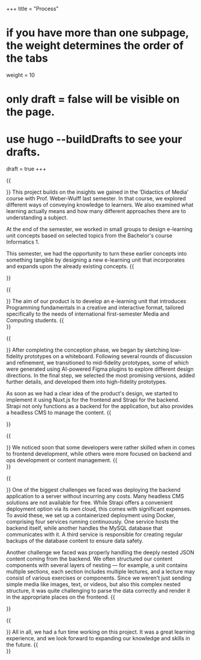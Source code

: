 +++
title = "Process"
# if you have more than one subpage, the weight determines the order of the tabs
weight = 10
# only draft = false will be visible on the page. 
# use hugo --buildDrafts to see your drafts.
draft = true
+++

{{<section title="Background & Starting Point">}}
This project builds on the insights we gained in the ‘Didactics of Media’ course with Prof. Weber-Wulff last semester. In that course, we explored different ways of conveying knowledge to learners. We also examined what learning actually means and how many different approaches there are to understanding a subject.

At the end of the semester, we worked in small groups to design e-learning unit concepts based on selected topics from the Bachelor's course Informatics 1.

This semester, we had the opportunity to turn these earlier concepts into something tangible by designing a new e-learning unit that incorporates and expands upon the already existing concepts.
{{</section>}}

{{<section title="Product Goal">}}
The aim of our product is to develop an e-learning unit that introduces Programming fundamentals in a creative and interactive format, tailored specifically to the needs of international first-semester Media and Computing students.
{{</section>}}

{{<section title="Prototyping & Implementation">}}
After completing the conception phase, we began by sketching low-fidelity prototypes on a whiteboard. Following several rounds of discussion and refinement, we transitioned to mid-fidelity prototypes, some of which were generated using AI-powered Figma plugins to explore different design directions. In the final step, we selected the most promising versions, added further details, and developed them into high-fidelity prototypes.

As soon as we had a clear idea of the product's design, we started to implement it using Nuxt.js for the frontend and Strapi for the backend. Strapi not only functions as a backend for the application, but also provides a headless CMS to manage the content.
{{</section>}}

{{<section title="Team Roles & Workflow">}}
We noticed soon that some developers were rather skilled when in comes to frontend development, while others were more focused on backend and ops development or content management.
{{</section>}}

{{<section title="Challenges">}}
One of the biggest challenges we faced was deploying the backend application to a server without incurring any costs. Many headless CMS solutions are not available for free. While Strapi offers a convenient deployment option via its own cloud, this comes with significant expenses. To avoid these, we set up a containerized deployment using Docker, comprising four services running continuously. One service hosts the backend itself, while another handles the MySQL database that communicates with it. A third service is responsible for creating regular backups of the database content to ensure data safety.

Another challenge we faced was properly handling the deeply nested JSON content coming from the backend. We often structured our content components with several layers of nesting — for example, a unit contains multiple sections, each section includes multiple lectures, and a lecture may consist of various exercises or components. Since we weren't just sending simple media like images, text, or videos, but also this complex nested structure, it was quite challenging to parse the data correctly and render it in the appropriate places on the frontend.
{{</section>}}

{{<section title="Reflection">}}
All in all, we had a fun time working on this project. It was a great learning experience, and we look forward to expanding our knowledge and skills in the future.
{{</section>}}
